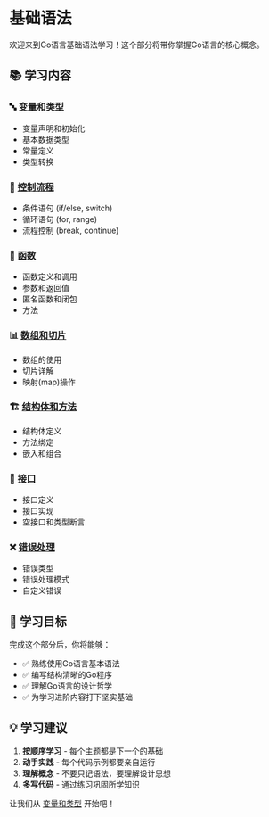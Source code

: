 # 基础语法

欢迎来到Go语言基础语法学习！这个部分将带你掌握Go语言的核心概念。

## 📚 学习内容

### 🔤 [变量和类型](./variables-types)
- 变量声明和初始化
- 基本数据类型
- 常量定义
- 类型转换

### 🔄 [控制流程](./control-flow)  
- 条件语句 (if/else, switch)
- 循环语句 (for, range)
- 流程控制 (break, continue)

### 🔧 [函数](./functions)
- 函数定义和调用
- 参数和返回值
- 匿名函数和闭包
- 方法

### 📊 [数组和切片](./arrays-slices)
- 数组的使用
- 切片详解
- 映射(map)操作

### 🏗️ [结构体和方法](./structs-methods)
- 结构体定义
- 方法绑定
- 嵌入和组合

### 🔌 [接口](./interfaces)
- 接口定义
- 接口实现
- 空接口和类型断言

### ❌ [错误处理](./error-handling)
- 错误类型
- 错误处理模式
- 自定义错误

## 🎯 学习目标

完成这个部分后，你将能够：

- ✅ 熟练使用Go语言基本语法
- ✅ 编写结构清晰的Go程序
- ✅ 理解Go语言的设计哲学
- ✅ 为学习进阶内容打下坚实基础

## 💡 学习建议

1. **按顺序学习** - 每个主题都是下一个的基础
2. **动手实践** - 每个代码示例都要亲自运行
3. **理解概念** - 不要只记语法，要理解设计思想
4. **多写代码** - 通过练习巩固所学知识

让我们从 [变量和类型](./variables-types) 开始吧！ 